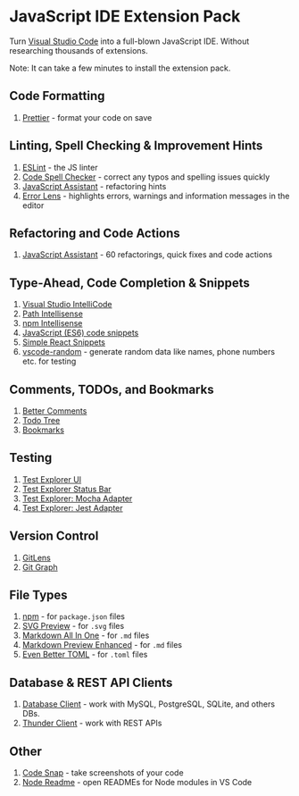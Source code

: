 # JavaScript IDE Extension Pack
Turn [Visual Studio Code](https://code.visualstudio.com/) into a full-blown JavaScript IDE. Without researching thousands of extensions.

Note: It can take a few minutes to install the extension pack.

## Code Formatting
1. [Prettier](https://marketplace.visualstudio.com/items?itemName=esbenp.prettier-vscode) - format your code on save

## Linting, Spell Checking & Improvement Hints
1. [ESLint](https://marketplace.visualstudio.com/items?itemName=dbaeumer.vscode-eslint) - the JS linter
1. [Code Spell Checker](https://marketplace.visualstudio.com/items?itemName=streetsidesoftware.code-spell-checker) - correct any typos and spelling issues quickly
1. [JavaScript Assistant](https://marketplace.visualstudio.com/items?itemName=p42ai.refactor) - refactoring hints
1. [Error Lens](https://marketplace.visualstudio.com/items?itemName=usernamehw.errorlens) - highlights errors, warnings and information messages in the editor

## Refactoring and Code Actions
1. [JavaScript Assistant](https://marketplace.visualstudio.com/items?itemName=p42ai.refactor) - 60 refactorings, quick fixes and code actions

## Type-Ahead, Code Completion & Snippets
1. [Visual Studio IntelliCode](https://marketplace.visualstudio.com/items?itemName=VisualStudioExptTeam.vscodeintellicode)
1. [Path Intellisense](https://marketplace.visualstudio.com/items?itemName=christian-kohler.path-intellisense)
1. [npm Intellisense](https://marketplace.visualstudio.com/items?itemName=christian-kohler.npm-intellisense)
1. [JavaScript (ES6) code snippets](https://marketplace.visualstudio.com/items?itemName=xabikos.JavaScriptSnippets)
1. [Simple React Snippets](https://marketplace.visualstudio.com/items?itemName=burkeholland.simple-react-snippets)
1. [vscode-random](https://marketplace.visualstudio.com/items?itemName=jrebocho.vscode-random) - generate random data like names, phone numbers etc. for testing

## Comments, TODOs, and Bookmarks
1. [Better Comments](https://marketplace.visualstudio.com/items?itemName=aaron-bond.better-comments)
1. [Todo Tree](https://marketplace.visualstudio.com/items?itemName=gruntfuggly.todo-tree)
1. [Bookmarks](https://marketplace.visualstudio.com/items?itemName=alefragnani.bookmarks)

## Testing
1. [Test Explorer UI](https://marketplace.visualstudio.com/items?itemName=hbenl.vscode-test-explorer)
1. [Test Explorer Status Bar](https://marketplace.visualstudio.com/items?itemName=connorshea.vscode-test-explorer-status-bar)
1. [Test Explorer: Mocha Adapter](https://marketplace.visualstudio.com/items?itemName=hbenl.vscode-mocha-test-adapter)
1. [Test Explorer: Jest Adapter](https://marketplace.visualstudio.com/items?itemName=kavod-io.vscode-jest-test-adapter)

## Version Control
1. [GitLens](https://marketplace.visualstudio.com/items?itemName=eamodio.gitlens)
1. [Git Graph](https://marketplace.visualstudio.com/items?itemName=mhutchie.git-graph)

## File Types
1. [npm](https://marketplace.visualstudio.com/items?itemName=eg2.vscode-npm-script) - for `package.json` files
1. [SVG Preview](https://marketplace.visualstudio.com/items?itemName=simonsiefke.svg-preview) - for `.svg` files
1. [Markdown All In One](https://marketplace.visualstudio.com/items?itemName=yzhang.markdown-all-in-one) - for `.md` files
1. [Markdown Preview Enhanced](https://marketplace.visualstudio.com/items?itemName=yshd101wyy.markdown-preview-enhanced) - for `.md` files
1. [Even Better TOML](https://marketplace.visualstudio.com/items?itemName=tamasfe.even-better-toml) - for `.toml` files

## Database & REST API Clients
1. [Database Client](https://marketplace.visualstudio.com/items?itemName=cweijan.vscode-database-client2) - work with MySQL, PostgreSQL, SQLite, and others DBs.
1. [Thunder Client](https://marketplace.visualstudio.com/items?itemName=rangav.vscode-thunder-client) - work with REST APIs

## Other
1. [Code Snap](https://marketplace.visualstudio.com/items?itemName=adpyke.codesnap) - take screenshots of your code
1. [Node Readme](https://marketplace.visualstudio.com/items?itemName=bengreenier.vscode-node-readme) - open READMEs for Node modules in VS Code